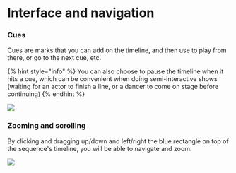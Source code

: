 # Interface and navigation

### Cues

Cues are marks that you can add on the timeline, and then use to play from there, or go to the next cue, etc. 

{% hint style="info" %}
You can also choose to pause the timeline when it hits a cue, which can be convenient when doing semi-interactive shows \(waiting for an actor to finish a line, or a dancer to come on stage before continuing\)
{% endhint %}



![](http://benjamin.kuperberg.fr/chataigne/docs/wiki/images/cues.png)

### Zooming and scrolling

By clicking and dragging up/down and left/right the blue rectangle on top of the sequence's timeline, you will be able to navigate and zoom.

![](http://benjamin.kuperberg.fr/chataigne/docs/wiki/images/sequencezoom.gif)

